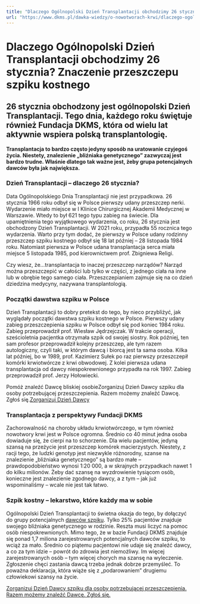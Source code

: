 ```yaml
---
title: "Dlaczego Ogólnopolski Dzień Transplantacji obchodzimy 26 stycznia? Znaczenie przeszczepu szpiku kostnego"
url: "https://www.dkms.pl/dawka-wiedzy/o-nowotworach-krwi/dlaczego-ogolnopolski-dzien-transplantacji-obchodzimy-26-stycznia-znaczenie-przeszczepu-szpiku-kostnego"
---
```


# Dlaczego Ogólnopolski Dzień Transplantacji obchodzimy 26 stycznia? Znaczenie przeszczepu szpiku kostnego

## 26 stycznia obchodzony jest ogólnopolski Dzień Transplantacji. Tego dnia, każdego roku świętuje również Fundacja DKMS, która od wielu lat aktywnie wspiera polską transplantologię. 

**Transplantacja to bardzo często jedyny sposób na uratowanie czyjegoś życia. Niestety, znalezienie „bliźniaka genetycznego” zazwyczaj jest bardzo trudne. Właśnie dlatego tak ważne jest, żeby grupa potencjalnych dawców była jak największa.**


### **Dzień Transplantacji – dlaczego 26 stycznia?**


Data Ogólnopolskiego Dnia Transplantacji nie jest przypadkowa. 26 stycznia 1966 roku odbył się w Polsce pierwszy udany przeszczep nerki. Wydarzenie miało miejsce w I Klinice Chirurgicznej Akademii Medycznej w Warszawie. Wtedy to był 621 tego typu zabieg na świecie. Dla upamiętnienia tego wyjątkowego wydarzenia, co roku, 26 stycznia jest obchodzony Dzień Transplantacji. W 2021 roku, przypadła 55 rocznica tego wydarzenia. Warto przy tym dodać, że pierwszy w Polsce udany rodzinny przeszczep szpiku kostnego odbył się 18 lat później – 28 listopada 1984 roku. Natomiast pierwsza w Polsce udana transplantacja serca miała miejsce 5 listopada 1985, pod kierownictwem prof. Zbigniewa Religi.


Czy wiesz, że…transplantacja to inaczej przeszczep narządów? Narząd można przeszczepić w całości lub tylko w części, z jednego ciała na inne lub w obrębie tego samego ciała. Przeszczepianiem zajmuje się na co dzień dziedzina medycyny, nazywana transplantologią.
### **Początki dawstwa szpiku w Polsce**


Dzień Transplantacji to dobry pretekst do tego, by nieco przybliżyć, jak wyglądały początki dawstwa szpiku kostnego w Polsce. Pierwszy udany zabieg przeszczepienia szpiku w Polsce odbył się pod koniec 1984 roku. Zabieg przeprowadził prof. Wiesław Jędrzejczak. W trakcie operacji, sześcioletnia pacjentka otrzymała szpik od swojej siostry. Rok później, ten sam profesor przeprowadził kolejny przeszczep, ale tym razem autologiczny, czyli taki, w którym dawcą i biorcą jest ta sama osoba. Kilka lat później, bo w 1989, prof. Kazimierz Sułek po raz pierwszy przeszczepił komórki krwiotwórcze z krwi obwodowej. Z kolei pierwsza udana transplantacja od dawcy niespokrewnionego przypadła na rok 1997\. Zabieg przeprowadził prof. Jerzy Hołowiecki.


Pomóż znaleźć Dawcę bliskiej osobieZorganizuj Dzień Dawcy szpiku dla osoby potrzebującej przeszczepienia. Razem możemy znaleźć Dawcę. Zgłoś się.[Zorganizuj Dzień Dawcy](https://www.dkms.pl/dzialaj/pomoz-inaczej/dzien-dawcy-szpiku-dla-pacjenta)
### **Transplantacja z perspektywy Fundacji DKMS**


Zachorowalność na choroby układu krwiotwórczego, w tym również nowotwory krwi jest w Polsce ogromna. Średnio co 40 minut jedna osoba dowiaduje się, że cierpi na to schorzenie. Dla wielu pacjentów, jedyną szansą na przeżycie jest przeszczep komórek macierzystych. Niestety, z racji tego, że ludzki genotyp jest niezwykle różnorodny, szanse na znalezienie „bliźniaka genetycznego” są bardzo małe – prawdopodobieństwo wynosi 1:20 000, a w skrajnych przypadkach nawet 1 do kilku milionów. Żeby dać szansę na wyzdrowienie tysiącom osób, konieczne jest znalezienie zgodnego dawcy, a z tym – jak już wspominaliśmy – wcale nie jest tak łatwo.


### **Szpik kostny – lekarstwo, które każdy ma w sobie**


Ogólnopolski Dzień Transplantacji to świetna okazja do tego, by dołączyć do grupy potencjalnych [dawców szpiku](/zarejestruj-sie-teraz "Zarejestruj sie teraz"). Tylko 25% pacjentów znajduje swojego bliźniaka genetycznego w rodzinie. Reszta musi liczyć na pomoc osób niespokrewnionych. Mimo tego, że w bazie Fundacji DKMS znajduje się ponad 1,7 miliona zarejestrowanych potencjalnych dawców szpiku, to wciąż za mało. Średnio co piątemu pacjentowi nie udaje się znaleźć dawcy, a co za tym idzie – powrót do zdrowia jest niemożliwy. Im więcej zarejestrowanych osób – tym więcej chorych ma szansę na wyleczenie. Zgłoszenie chęci zastania dawcą trzeba jednak dobrze przemyśleć. To poważna deklaracja, która wiąże się z „podarowaniem” drugiemu człowiekowi szansy na życie.


[Zorganizuj Dzień Dawcy szpiku dla osoby potrzebującej przeszczepienia. Razem możemy znaleźć Dawcę. Zgłoś się.](https://www.dkms.pl/dzialaj/pomoz-inaczej/dzien-dawcy-szpiku-dla-pacjenta "Zorganizuj Dzień Dawcy Szpiku dla Pacjenta")


